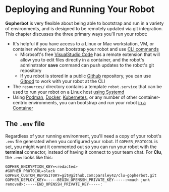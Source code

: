 # Deploying and Running Your Robot

**Gopherbot** is very flexible about being able to bootstrap and run in a variety of environments, and is designed to be remotely updated via git integration. This chapter discusses the three primary ways you'll run your robot:
* It's helpful if you have access to a Linux or Mac workstation, VM, or container where you can bootstrap your robot and use [CLI commands](deploy/CLI.md)
   * Microsoft's free [VisualStudio Code](https://code.visualstudio.com/) has a remote extension that will allow you to edit files directly in a container, and the robot's adminstrator **save** command can push updates to the robot's git repository
   * If you robot is stored in a public [Github](https://github.com) repository, you can use [Gitpod](https://gitpod.io) to work with your robot at the CLI
* The `resources/` directory contains a template `robot.service` that can be used to run your robot on a Linux host [using Systemd](deploy/systemd.md)
* Using [Podman](https://podman.io), [Docker](https://docker.com), [Kubernetes](https://kubernetes.io), or any number of other container-centric environments, you can bootstrap and run your robot [in a Container](deploy/Container.md)

## The `.env` file
Regardless of your running environment, you'll need a copy of your robot's `.env` file generated when you configured your robot. If `GOPHER_PROTOCOL` is set, you might want it commented out so you can run your robot with the **terminal** connector, instead of having it connect to your team chat. For **Clu**, the `.env` looks like this:
```
GOPHER_ENCRYPTION_KEY=<redacted>
#GOPHER_PROTOCOL=slack
GOPHER_CUSTOM_REPOSITORY=git@github.com:parsley42/clu-gopherbot.git
GOPHER_DEPLOY_KEY=-----BEGIN_OPENSSH_PRIVATE_KEY-----:<much junk removed>:-----END_OPENSSH_PRIVATE_KEY-----:
```
